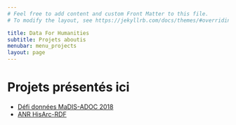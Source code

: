 ```yaml
---
# Feel free to add content and custom Front Matter to this file.
# To modify the layout, see https://jekyllrb.com/docs/themes/#overriding-theme-defaults

title: Data For Humanities
subtitle: Projets aboutis
menubar: menu_projects
layout: page
---
```


# Projets présentés ici

* [Défi données MaDIS-ADOC 2018](/projects/madis-adoc)
* [ANR HisArc-RDF](/projects/hisarc-rdf)
